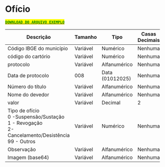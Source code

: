 # Ofício

[<mark style="color:green;">**`DOWNLOAD DO ARQUIVO EXEMPLO`**</mark>](https://github.com/p21sistemas/manual-cra-21/blob/main/EXEMPLO_ARQUIVO_IMAGENS_XML.zip?raw=true)

<table><thead><tr><th width="295">Descrição</th><th>Tamanho</th><th>Tipo</th><th>Casas Decimais</th><th>Atributo</th></tr></thead><tbody><tr><td>Código IBGE do município</td><td>Variável</td><td>Numérico</td><td>Nenhuma</td><td>CodMun</td></tr><tr><td>código do cartório</td><td>Variável</td><td>Numérico</td><td>Nenhuma</td><td>numero_cartorio</td></tr><tr><td>protocolo</td><td>Variável</td><td>Alfanumérico</td><td>Nenhuma</td><td>numero_protocolo</td></tr><tr><td>Data de protocolo</td><td>008</td><td>Data (01012025)</td><td>Nenhuma</td><td>data_protocolo</td></tr><tr><td>Número do título</td><td>Variável</td><td>Alfanumérico</td><td>Nenhuma</td><td>numero_titulo</td></tr><tr><td>Nome do devedor</td><td>Variável</td><td>Alfanumérico</td><td>Nenhuma</td><td>nome_devedor</td></tr><tr><td>valor</td><td>Variável</td><td>Decimal</td><td>2</td><td>valor</td></tr><tr><td>Tipo de ofício<br>0 -Suspensão/Sustação<br>1 - Revogação<br>2- Cancelamento/Desistência<br>99 - Outros</td><td>Variável</td><td>Numérico</td><td>Nenhuma</td><td>tipo_oficio</td></tr><tr><td>Observação</td><td>Variável</td><td>Alfanumérico</td><td>Nenhuma</td><td>observacao</td></tr><tr><td>Imagem (base64)</td><td>Variável</td><td>Alfanumérico</td><td>Nenhuma</td><td>imagem</td></tr></tbody></table>
